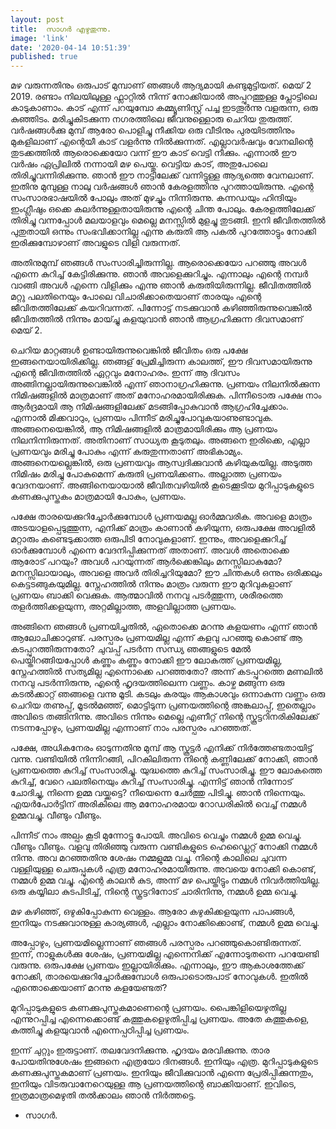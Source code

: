 ```yaml
---
layout: post
title:  സാഗർ എഴുതുന്നു. 
image: 'link'
date: '2020-04-14 10:51:39'
published: true
---
```

മഴ വരുന്നതിനും ഒരുപാട് മുമ്പാണ് ഞങ്ങൾ ആദ്യമായി കണ്ടുമുട്ടിയത്. മെയ് 2 2019. രണ്ടാം നിലയിലുള്ള ഫ്ലാറ്റിൽ നിന്ന് നോക്കിയാൽ അപ്പുറത്തുള്ള പ്ലോട്ടിലെ കാടുകാണാം. കാട് എന്ന് പറയുമ്പോ കമ്മ്യൂണിസ്റ്റ് പച്ച ഇടതൂർന്നു വളരുന്ന, ഒരു കുഞ്ഞിടം. മരിച്ചുകിടക്കുന്ന നഗരത്തിലെ ജീവനുള്ളൊരു ചെറിയ തുരുത്ത്. വർഷങ്ങൾക്കു മുമ്പ് ആരോ പൊളിച്ചു നീക്കിയ ഒരു വീടിനും പുരയിടത്തിനും മുകളിലാണ് എന്റെയീ കാട് വളർന്നു നിൽക്കുന്നത്. എല്ലാവർഷവും വേനലിന്റെ തുടക്കത്തിൽ ആരൊക്കെയോ വന്ന് ഈ കാട് വെട്ടി നീക്കും. എന്നാൽ ഈ വർഷം ഏപ്രിലിൽ നന്നായി മഴ പെയ്തു. വെട്ടിയ കാട്, അതുപോലെ തിരിച്ചുവന്നിരിക്കുന്നു. ഞാൻ ഈ നാട്ടിലേക്ക് വന്നിട്ടുള്ള ആദ്യത്തെ വേനലാണ്. ഇതിനു മുമ്പുള്ള നാലു വർഷങ്ങൾ ഞാൻ കേരളത്തിനു പുറത്തായിരുന്നു. എന്റെ സംസാരഭാഷയിൽ പോലും അത് മുഴച്ചും നിന്നിരുന്നു. കന്നഡയും ഹിന്ദിയും ഇംഗ്ലീഷും ഒക്കെ കലർന്നുള്ളതായിരുന്നു എന്റെ ചിന്ത പോലും. കേരളത്തിലേക്ക് തിരിച്ചു വന്നപ്പോൾ മലയാളവും മെല്ലെ മനസ്സിൽ മുളച്ചു തുടങ്ങി. ഇനി ജീവിതത്തിൽ പുതുതായി ഒന്നും സംഭവിക്കാനില്ല എന്നു കരുതി ആ പകൽ പുറത്തോട്ടും നോക്കി ഇരിക്കുമ്പോഴാണ് അവളുടെ വിളി വരുന്നത്. 

അതിനുമുമ്പ് ഞങ്ങൾ സംസാരിച്ചിരുന്നില്ല. ആരൊക്കെയോ പറഞ്ഞു അവൾ എന്നെ കുറിച്ച് കേട്ടിരിക്കുന്നു. ഞാൻ അവളെക്കുറിച്ചും. എന്നാലും എന്റെ നമ്പർ വാങ്ങി അവൾ എന്നെ വിളിക്കും എന്നു ഞാൻ കരുതിയിരുന്നില്ല. ജീവിതത്തിൽ മറ്റു പലതിനെയും പോലെ വിചാരിക്കാതെയാണ് താരയും എന്റെ ജീവിതത്തിലേക്ക് കയറിവന്നത്. പിന്നോട്ട് നടക്കുവാൻ കഴിഞ്ഞിരുന്നുവെങ്കിൽ ജീവിതത്തിൽ നിന്നും മായ്ച്ചു കളയുവാൻ ഞാൻ ആഗ്രഹിക്കുന്ന ദിവസമാണ് മെയ് 2.

ചെറിയ മാറ്റങ്ങൾ ഉണ്ടായിരുന്നുവെങ്കിൽ ജീവിതം ഒരു പക്ഷേ ഇങ്ങനെയായിരിക്കില്ല. ഞങ്ങള് പ്രേമിച്ചിരുന്ന കാലത്ത്, ഈ ദിവസമായിരുന്നു എന്റെ ജീവിതത്തിൽ ഏറ്റവും മനോഹരം. ഇന്ന് ആ ദിവസം  അങ്ങിനല്ലായിരുന്നുവെങ്കിൽ എന്ന് ഞാനാഗ്രഹിക്കുന്നു. പ്രണയം നിലനിൽക്കുന്ന നിമിഷങ്ങളിൽ മാത്രമാണ് അത് മനോഹരമായിരിക്കുക. പിന്നീടൊരു പക്ഷേ നാം ആർദ്രമായി ആ നിമിഷങ്ങളിലേക്ക് മടങ്ങിപ്പോകുവാൻ ആഗ്രഹിച്ചേക്കാം. എന്നാൽ മിക്കവാറും, പ്രണയം പിന്നീട് മരിച്ചുപോവുകയാണുണ്ടാവുക. അങ്ങനെയെങ്കിൽ, ആ നിമിഷങ്ങളിൽ മാത്രമായിരിക്കും ആ പ്രണയം നിലനിന്നിരുന്നത്. അതിനാണ് സാധ്യത കൂടുതലും. അങ്ങനെ ഇരിക്കെ, എല്ലാ പ്രണയവും മരിച്ചു പോകും എന്ന് കരുതുന്നതാണ് അഭികാമ്യം. അങ്ങനെയല്ലെങ്കിൽ, ഒരു പ്രണയവും ആസ്വദിക്കുവാൻ കഴിയുകയില്ല. അടുത്ത നിമിഷം മരിച്ചു പോകുമെന്ന് കരുതി പ്രണയിക്കണം. അല്ലാത്ത പ്രണയം വേദനയാണ്. അങ്ങിനെയായാൽ ജീവിതവഴിയിൽ കൂടെക്കൂടിയ മുറിപ്പാടുകളുടെ കണക്കുപുസ്തകം മാത്രമായി പോകും, പ്രണയം. 

പക്ഷേ താരയെക്കുറിച്ചോർക്കുമ്പോൾ പ്രണയമല്ല ഓർമ്മവരിക. അവളെ മാത്രം അടയാളപ്പെടുത്തുന്ന, എനിക്ക് മാത്രം കാണാൻ കഴിയുന്ന, ഒരുപക്ഷേ അവളിൽ മറ്റാരും കണ്ടെടുക്കാത്ത ഒരുപിടി നോവുകളാണ്. ഇന്നും, അവളെക്കുറിച്ച് ഓർക്കുമ്പോൾ എന്നെ വേദനിപ്പിക്കുന്നത് അതാണ്. അവൾ അതൊക്കെ ആരോട് പറയും? അവൾ പറയുന്നത് ആർക്കെങ്കിലും മനസ്സിലാകുമോ? മനസ്സിലായാലും, അവളെ അവർ തിരിച്ചറിയുമോ? ഈ ചിന്തകൾ ഒന്നും ഒരിക്കലും കെട്ടടങ്ങുകയുമില്ല. സ്നേഹത്തിൽ നിന്നും മാത്രം വരുന്ന ഈ മുറിവുകളാണ് പ്രണയം ബാക്കി വെക്കുക. ആത്മാവിൽ നനവു പടർത്തുന്ന, ശരീരത്തെ തളർത്തിക്കളയുന്ന, അറ്റമില്ലാത്ത, അളവില്ലാത്ത പ്രണയം. 

അങ്ങിനെ ഞങ്ങൾ പ്രണയിച്ചതിൽ, ഏതൊക്കെ മറന്നു കളയണം എന്ന് ഞാൻ ആലോചിക്കാറുണ്ട്. പരസ്പരം പ്രണയമില്ല എന്ന് കളവു പറഞ്ഞു കൊണ്ട് ആ കടപ്പുറത്തിരുന്നതോ? ചുവപ്പ് പടർന്ന സന്ധ്യ ഞങ്ങളുടെ മേൽ പെയ്തിറങ്ങിയപ്പോൾ കണ്ണും കണ്ണും നോക്കി ഈ ലോകത്ത് പ്രണയമില്ല, സ്നേഹത്തിൽ സത്യമില്ല എന്നൊക്കെ പറഞ്ഞതോ? അന്ന് കടപ്പുറത്തെ മണലിൽ നനവു പടർന്നിരുന്നു,  എന്റെ ഹൃദയത്തിലെന്ന വണ്ണം. കാഴ്ച മങ്ങുന്ന ഒരു കടൽക്കാറ്റ് ഞങ്ങളെ വന്നു മൂടി. കടലും കരയും ആകാശവും ഒന്നാകുന്ന വണ്ണം ഒരു ചെറിയ തണുപ്പ്, മൂടൽമഞ്ഞ്, മൊട്ടിടുന്ന  പ്രണയത്തിന്റെ അങ്കലാപ്പ്, ഇതെല്ലാം അവിടെ തങ്ങിനിന്നു. അവിടെ നിന്നും മെല്ലെ എണീറ്റ് നിന്റെ സ്കൂട്ടറിനരികിലേക്ക് നടന്നപ്പോഴും, പ്രണയമില്ല എന്നാണ് നാം പരസ്പരം പറഞ്ഞത്.

പക്ഷേ, അധികനേരം ഓടുന്നതിനു മുമ്പ് ആ സ്കൂട്ടർ എനിക്ക് നിർത്തേണ്ടതായിട്ട് വന്നു. വണ്ടിയിൽ നിന്നിറങ്ങി, പിറകിലിരുന്ന നിന്റെ കണ്ണിലേക്ക് നോക്കി, ഞാൻ പ്രണയത്തെ കുറിച്ച് സംസാരിച്ചു. യുദ്ധത്തെ കുറിച്ച് സംസാരിച്ചു. ഈ ലോകത്തെ കുറിച്ച്, വേറെ പലതിനെയും കുറിച്ച് സംസാരിച്ചു. എന്നിട്ട് ഞാൻ നിന്നോട് ചോദിച്ചു, നിന്നെ ഉമ്മ വയ്ക്കട്ടെ? നീയെന്നെ ചേർത്തു പിടിച്ചു. ഞാൻ നിന്നെയും. എയർപോർട്ടിന് അരികിലെ ആ മനോഹരമായ റോഡരികിൽ വെച്ച് നമ്മൾ ഉമ്മവച്ചു. വീണ്ടും വീണ്ടും.

പിന്നീട് നാം അല്പം കൂടി മുന്നോട്ടു പോയി. അവിടെ വെച്ചും നമ്മൾ ഉമ്മ വെച്ചു. വീണ്ടും വീണ്ടും. വളവു തിരിഞ്ഞു വരുന്ന വണ്ടികളുടെ ഹെഡ്ലൈറ്റ് നോക്കി നമ്മൾ നിന്നു. അവ മറഞ്ഞതിനു ശേഷം നമ്മളുമ്മ വച്ചു. നിന്റെ കാലിലെ ചുവന്ന വള്ളിയുള്ള ചെരുപ്പുകൾ എത്ര മനോഹരമായിരുന്നു. അവയെ നോക്കി കൊണ്ട്, നമ്മൾ ഉമ്മ വച്ചു. എന്റെ കാലൻ കുട, അന്ന് മഴ പെയ്തിട്ടും നമ്മൾ നിവർത്തിയില്ല. ഒരു കയ്യിലാ കുടപിടിച്ച്, നിന്റെ സ്കൂട്ടറിനോട് ചാരിനിന്നു, നമ്മൾ ഉമ്മ വെച്ചു.

മഴ കഴിഞ്ഞ്, ഒഴുകിപ്പോകുന്ന വെള്ളം. ആരോ കഴുകിക്കളയുന്ന പാപങ്ങൾ, ഇനിയും നടക്കുവാനുള്ള കാര്യങ്ങൾ, എല്ലാം നോക്കിക്കൊണ്ട്, നമ്മൾ ഉമ്മ വെച്ചു. 

അപ്പോഴും, പ്രണയമില്ലെന്നാണ് ഞങ്ങൾ പരസ്പരം പറഞ്ഞുകൊണ്ടിരുന്നത്. ഇന്ന്, നാളുകൾക്കു ശേഷം, പ്രണയമില്ല എന്നെനിക്ക് എന്നോടുതന്നെ പറയേണ്ടി വരുന്നു. ഒരുപക്ഷേ പ്രണയം ഇല്ലായിരിക്കും. എന്നാലും, ഈ ആകാശത്തേക്ക് നോക്കി, താരയെക്കുറിച്ചോർക്കുമ്പോൾ ഒരുപാടൊരുപാട് നോവുകൾ. ഇതിൽ എന്തൊക്കെയാണ് മറന്നു കളയേണ്ടത്? 

മുറിപ്പാടുകളുടെ കണക്കുപുസ്തകമാണെന്റെ പ്രണയം. പൈങ്കിളിയെഴുതില്ല എന്നുറപ്പിച്ച എന്നെക്കൊണ്ട് കത്തുകളെഴുതിപ്പിച്ച പ്രണയം. അതേ കത്തുകളെ, കത്തിച്ചു കളയുവാൻ എന്നെപ്പഠിപ്പിച്ച പ്രണയം.

ഇന്ന് ചുറ്റും ഇരുട്ടാണ്. തലവേദനിക്കുന്നു. ഹൃദയം മരവിക്കുന്നു. താര പോയതിനുശേഷം ഇങ്ങനെ എത്രയോ ദിനങ്ങൾ. ഇനിയും എത്ര. മുറിപ്പാടുകളുടെ കണക്കുപുസ്തകമാണ് പ്രണയം. ഇനിയും ജീവിക്കുവാൻ എന്നെ പ്രേരിപ്പിക്കുന്നതും,  ഇനിയും വിടരുവാനേറെയുള്ള ആ പ്രണയത്തിന്റെ ബാക്കിയാണ്. ഇവിടെ, ഇത്രമാത്രമെഴുതി തൽക്കാലം ഞാൻ നിർത്തട്ടെ.
 
- സാഗർ. 

